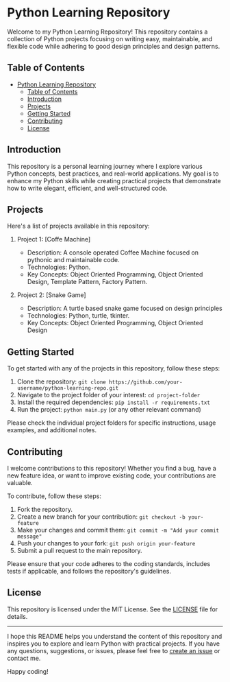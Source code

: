# Python Learning Repository

Welcome to my Python Learning Repository! This repository contains a collection of Python projects focusing on writing easy, maintainable, and flexible code while adhering to good design principles and design patterns.

## Table of Contents

- [Python Learning Repository](#python-learning-repository)
  - [Table of Contents](#table-of-contents)
  - [Introduction](#introduction)
  - [Projects](#projects)
  - [Getting Started](#getting-started)
  - [Contributing](#contributing)
  - [License](#license)

## Introduction

This repository is a personal learning journey where I explore various Python concepts, best practices, and real-world applications. My goal is to enhance my Python skills while creating practical projects that demonstrate how to write elegant, efficient, and well-structured code.

## Projects

Here's a list of projects available in this repository:

1. Project 1: [Coffe Machine]
   - Description: A console operated Coffee Machine focused on pythonic and maintainable code.
   - Technologies: Python.
   - Key Concepts: Object Oriented Programming, Object Oriented Design, Template Pattern, Factory Pattern.

2. Project 2: [Snake Game]
   - Description: A turtle based snake game focused on design principles
   - Technologies: Python, turtle, tkinter.
   - Key Concepts: Object Oriented Programming, Object Oriented Design

## Getting Started

To get started with any of the projects in this repository, follow these steps:

1. Clone the repository: `git clone https://github.com/your-username/python-learning-repo.git`
2. Navigate to the project folder of your interest: `cd project-folder`
3. Install the required dependencies: `pip install -r requirements.txt`
4. Run the project: `python main.py` (or any other relevant command)

Please check the individual project folders for specific instructions, usage examples, and additional notes.

## Contributing

I welcome contributions to this repository! Whether you find a bug, have a new feature idea, or want to improve existing code, your contributions are valuable.

To contribute, follow these steps:

1. Fork the repository.
2. Create a new branch for your contribution: `git checkout -b your-feature`
3. Make your changes and commit them: `git commit -m "Add your commit message"`
4. Push your changes to your fork: `git push origin your-feature`
5. Submit a pull request to the main repository.

Please ensure that your code adheres to the coding standards, includes tests if applicable, and follows the repository's guidelines.

## License

This repository is licensed under the MIT License. See the [LICENSE](LICENSE) file for details.

---

I hope this README helps you understand the content of this repository and inspires you to explore and learn Python with practical projects. If you have any questions, suggestions, or issues, please feel free to [create an issue](link-to-issue-tracker) or contact me.

Happy coding!
